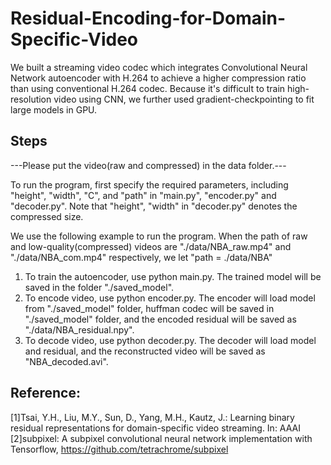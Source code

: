 # Residual-Encoding-for-Domain-Specific-Video

We built a streaming video codec which integrates Convolutional Neural Network autoencoder with H.264 to achieve a higher compression ratio than using conventional H.264 codec.
Because it's difficult to train high-resolution video using CNN, we further used gradient-checkpointing to fit large models in GPU.

## Steps
---Please put the video(raw and compressed) in the data folder.---

To run the program, first specify the required parameters, including 
"height", "width", "C", and "path" in "main.py", "encoder.py" and "decoder.py".
Note that "height", "width" in "decoder.py" denotes the compressed size.

We use the following example to run the program.
When the path of raw and low-quality(compressed) videos are "./data/NBA_raw.mp4" and 
"./data/NBA_com.mp4" respectively, we let "path = ./data/NBA"

1. To train the autoencoder, use python main.py.
    The trained model will be saved in the folder "./saved_model".
2. To encode video, use python encoder.py.
    The encoder will load model from "./saved_model" folder, huffman codec will
    be saved in "./saved_model" folder, and the encoded residual will be 
    saved as "./data/NBA_residual.npy".
3. To decode video, use python decoder.py.
    The decoder will load model and residual, and the 
    reconstructed video will be saved as "NBA_decoded.avi".

## Reference: 
[1]Tsai, Y.H., Liu, M.Y., Sun, D., Yang, M.H., Kautz, J.: Learning binary residual representations for domain-specific video streaming. In: AAAI
[2]subpixel: A subpixel convolutional neural network implementation with Tensorflow, https://github.com/tetrachrome/subpixel

